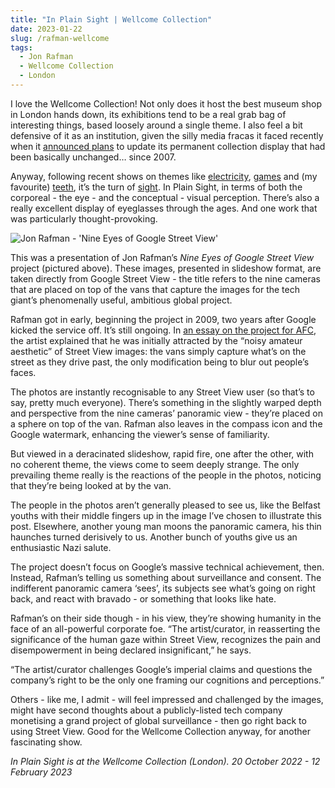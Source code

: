```yaml
---
title: "In Plain Sight | Wellcome Collection"
date: 2023-01-22
slug: /rafman-wellcome
tags:
  - Jon Rafman
  - Wellcome Collection
  - London
---
```


I love the Wellcome Collection! Not only does it host the best museum shop in London hands down, its exhibitions tend to be a real grab bag of interesting things, based loosely around a single theme. I also feel a bit defensive of it as an institution, given the silly media fracas it faced recently when it [announced plans](https://wellcomecollection.org/pages/Y4TdMBAAACMApB14) to update its permanent collection display that had been basically unchanged… since 2007.

Anyway, following recent shows on themes like [electricity](https://wellcomecollection.org/exhibitions/W31vkCkAACkAP6LL), [games](https://wellcomecollection.org/exhibitions/XSg-7xEAACcAGVXc) and (my favourite) [teeth](https://wellcomecollection.org/exhibitions/WgV_ACUAAIu2P_ZM), it’s the turn of [sight](https://wellcomecollection.org/exhibitions/Yv95yBAAAILuCNv6). In Plain Sight, in terms of both the corporeal - the eye - and the conceptual - visual perception. There’s also a really excellent display of eyeglasses through the ages. And one work that was particularly thought-provoking.

![Jon Rafman - 'Nine Eyes of Google Street View'](/rafman-wellcome-1.jpeg)

This was a presentation of Jon Rafman’s *Nine Eyes of Google Street View* project (pictured above). These images, presented in slideshow format, are taken directly from Google Street View - the title refers to the nine cameras that are placed on top of the vans that capture the images for the tech giant’s phenomenally useful, ambitious global project.

Rafman got in early, beginning the project in 2009, two years after Google kicked the service off.  It’s still ongoing. In [an essay on the project for AFC](http://artfcity.com/2009/08/12/img-mgmt-the-nine-eyes-of-google-street-view/), the artist explained that he was initially attracted by the “noisy amateur aesthetic” of Street View images: the vans simply capture what’s on the street as they drive past, the only modification being to blur out people’s faces.

The photos are instantly recognisable to any Street View user (so that’s to say, pretty much everyone). There’s something in the slightly warped depth and perspective from the nine cameras’ panoramic view - they’re placed on a sphere on top of the van. Rafman also leaves in the compass icon and the Google watermark, enhancing the viewer’s sense of familiarity.

But viewed in a deracinated slideshow, rapid fire, one after the other, with no coherent theme, the views come to seem deeply strange. The only prevailing theme really is the reactions of the people in the photos, noticing that they’re being looked at by the van.

The people in the photos aren’t generally pleased to see us, like the Belfast youths with their middle fingers up in the image I’ve chosen to illustrate this post. Elsewhere, another young man moons the panoramic camera, his thin haunches turned derisively to us. Another bunch of youths give us an enthusiastic Nazi salute.

The project doesn’t focus on Google’s massive technical achievement, then. Instead, Rafman’s telling us something about surveillance and consent. The indifferent panoramic camera ‘sees’, its subjects see what’s going on right back, and react with bravado - or something that looks like hate.

Rafman’s on their side though - in his view, they’re showing humanity in the face of an all-powerful corporate foe. “The artist/curator, in reasserting the significance of the human gaze within Street View, recognizes the pain and disempowerment in being declared insignificant,” he says. 

“The artist/curator challenges Google’s imperial claims and questions the company’s right to be the only one framing our cognitions and perceptions.”

Others - like me, I admit - will feel impressed and challenged by the images, might have second thoughts about a publicly-listed tech company monetising a grand project of global surveillance - then go right back to using Street View. Good for the Wellcome Collection anyway, for another fascinating show.

*In Plain Sight is at the Wellcome Collection (London). 20 October 2022 - 12 February 2023*
